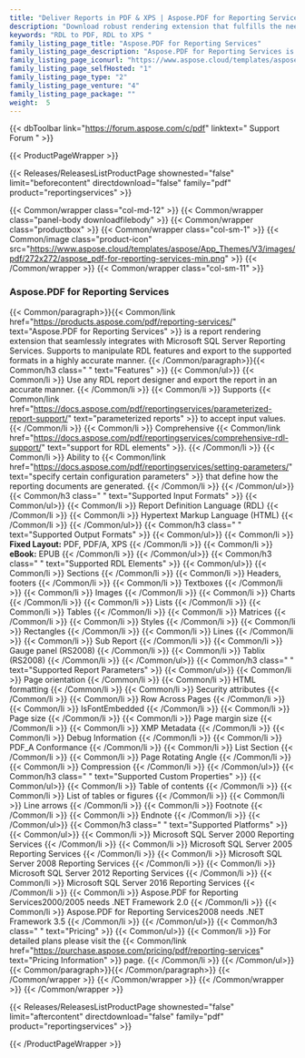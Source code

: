 ```yaml
---
title: "Deliver Reports in PDF & XPS | Aspose.PDF for Reporting Services"
description: "Download robust rendering extension that fulfills the need to build business intelligence and reporting solutions for generating PDF, PDF/A and XPS reports from Microsoft SQL Server Reporting Services. "
keywords: "RDL to PDF, RDL to XPS "
family_listing_page_title: "Aspose.PDF for Reporting Services"
family_listing_page_description: "Aspose.PDF for Reporting Services is a robust rendering extension to produce PDF, PDF/A and XPS reports from Microsoft SQL Server Reporting Services."
family_listing_page_iconurl: "https://www.aspose.cloud/templates/aspose/App_Themes/V3/images/pdf/272x272/aspose_pdf-for-reporting-services-min.png"
family_listing_page_selfHosted: "1"
family_listing_page_type: "2"
family_listing_page_venture: "4"
family_listing_page_package: ""
weight:  5
---
```


{{< dbToolbar link="https://forum.aspose.com/c/pdf" linktext=" Support Forum " >}}


{{< ProductPageWrapper >}}

<!-- ReleasesListProductPage-->
   {{< Releases/ReleasesListProductPage shownested="false"  limit="beforecontent" directdownload="false" family="pdf" product="reportingservices" >}}
<!-- /ReleasesListProductPage-->

<!-- ProductPageContent-->
{{< Common/wrapper class="col-md-12" >}}
    {{< Common/wrapper class="panel-body downloadfilebody" >}}
        {{< Common/wrapper class="productbox" >}}
            {{< Common/wrapper class="col-sm-1" >}}
                {{< Common/image class="product-icon" src="https://www.aspose.cloud/templates/aspose/App_Themes/V3/images/pdf/272x272/aspose_pdf-for-reporting-services-min.png"  >}}
            {{< /Common/wrapper >}}
            {{< Common/wrapper class="col-sm-11" >}}
                <h3 class="product-title">Aspose.PDF for Reporting Services</h3>
                {{< Common/paragraph>}}{{< Common/link href="https://products.aspose.com/pdf/reporting-services/" text="Aspose.PDF for Reporting Services"  >}}
                    is a report
                    rendering extension that seamlessly integrates with Microsoft SQL Server Reporting Services.
                    Supports to
                    manipulate RDL features and export to the supported formats in a highly accurate manner.
                    {{< /Common/paragraph>}}{{< Common/h3 class=" " text="Features"  >}}
                     {{< Common/ul>}} 
                           {{< Common/li >}} Use any RDL report designer and export the report in an accurate manner. {{< /Common/li >}}
                           {{< Common/li >}} Supports {{< Common/link href="https://docs.aspose.com/pdf/reportingservices/parameterized-report-support/" text="parameterized reports"  >}} to accept input values. {{< /Common/li >}}
                           {{< Common/li >}} Comprehensive {{< Common/link href="https://docs.aspose.com/pdf/reportingservices/comprehensive-rdl-support/" text="support for RDL elements"  >}}. {{< /Common/li >}}
                           {{< Common/li >}} Ability to {{< Common/link href="https://docs.aspose.com/pdf/reportingservices/setting-parameters/" text="specify certain configuration parameters"  >}} that define how the reporting documents are generated. {{< /Common/li >}}
                     {{< /Common/ul>}}
                    {{< Common/h3 class=" " text="Supported Input Formats"  >}}
                     {{< Common/ul>}} 
                           {{< Common/li >}} Report Definition Language (RDL) {{< /Common/li >}}
                           {{< Common/li >}} Hypertext Markup Language (HTML) {{< /Common/li >}}
                     {{< /Common/ul>}}
                    {{< Common/h3 class=" " text="Supported Output Formats"  >}}
                     {{< Common/ul>}} 
                           {{< Common/li >}} <strong>Fixed Layout:</strong> PDF, PDF/A, XPS {{< /Common/li >}}
                           {{< Common/li >}} <strong>eBook:</strong> EPUB {{< /Common/li >}}
                     {{< /Common/ul>}}
                    {{< Common/h3 class=" " text="Supported RDL Elements"  >}}
                     {{< Common/ul>}} 
                           {{< Common/li >}} Sections {{< /Common/li >}}
                           {{< Common/li >}} Headers, footers {{< /Common/li >}}
                           {{< Common/li >}} Textboxes {{< /Common/li >}}
                           {{< Common/li >}} Images {{< /Common/li >}}
                           {{< Common/li >}} Charts {{< /Common/li >}}
                           {{< Common/li >}} Lists {{< /Common/li >}}
                           {{< Common/li >}} Tables {{< /Common/li >}}
                           {{< Common/li >}} Matrices {{< /Common/li >}}
                           {{< Common/li >}} Styles {{< /Common/li >}}
                           {{< Common/li >}} Rectangles {{< /Common/li >}}
                           {{< Common/li >}} Lines {{< /Common/li >}}
                           {{< Common/li >}} Sub Report {{< /Common/li >}}
                           {{< Common/li >}} Gauge panel (RS2008) {{< /Common/li >}}
                           {{< Common/li >}} Tablix (RS2008) {{< /Common/li >}}
                     {{< /Common/ul>}}
                    {{< Common/h3 class=" " text="Supported Report Parameters"  >}}
                     {{< Common/ul>}} 
                           {{< Common/li >}} Page orientation {{< /Common/li >}}
                           {{< Common/li >}} HTML formatting {{< /Common/li >}}
                           {{< Common/li >}} Security attributes {{< /Common/li >}}
                           {{< Common/li >}} Row Across Pages {{< /Common/li >}}
                           {{< Common/li >}} IsFontEmbedded {{< /Common/li >}}
                           {{< Common/li >}} Page size {{< /Common/li >}}
                           {{< Common/li >}} Page margin size {{< /Common/li >}}
                           {{< Common/li >}} XMP Metadata {{< /Common/li >}}
                           {{< Common/li >}} Debug Information {{< /Common/li >}}
                           {{< Common/li >}} PDF_A Conformance {{< /Common/li >}}
                           {{< Common/li >}} List Section {{< /Common/li >}}
                           {{< Common/li >}} Page Rotating Angle {{< /Common/li >}}
                           {{< Common/li >}} Compression {{< /Common/li >}}
                     {{< /Common/ul>}}
                    {{< Common/h3 class=" " text="Supported Custom Properties"  >}}
                     {{< Common/ul>}} 
                           {{< Common/li >}} Table of contents {{< /Common/li >}}
                           {{< Common/li >}} List of tables or figures {{< /Common/li >}}
                           {{< Common/li >}} Line arrows {{< /Common/li >}}
                           {{< Common/li >}} Footnote {{< /Common/li >}}
                           {{< Common/li >}} Endnote {{< /Common/li >}}
                     {{< /Common/ul>}}
                    {{< Common/h3 class=" " text="Supported Platforms"  >}}
                     {{< Common/ul>}} 
                           {{< Common/li >}} Microsoft SQL Server 2000 Reporting Services {{< /Common/li >}}
                           {{< Common/li >}} Microsoft SQL Server 2005 Reporting Services {{< /Common/li >}}
                           {{< Common/li >}} Microsoft SQL Server 2008 Reporting Services {{< /Common/li >}}
                           {{< Common/li >}} Microsoft SQL Server 2012 Reporting Services {{< /Common/li >}}
                           {{< Common/li >}} Microsoft SQL Server 2016 Reporting Services {{< /Common/li >}}
                           {{< Common/li >}} Aspose.PDF for Reporting Services2000/2005 needs .NET Framework 2.0 {{< /Common/li >}}
                           {{< Common/li >}} Aspose.PDF for Reporting Services2008 needs .NET Framework 3.5 {{< /Common/li >}}
                     {{< /Common/ul>}}
                    {{< Common/h3 class=" " text="Pricing"  >}}
                     {{< Common/ul>}} 
                           {{< Common/li >}} For detailed plans please visit the {{< Common/link href="https://purchase.aspose.com/pricing/pdf/reporting-services" text="Pricing Information"  >}} page. {{< /Common/li >}}
                     {{< /Common/ul>}}
                {{< Common/paragraph>}}{{< /Common/paragraph>}}
            {{< /Common/wrapper >}}
        {{< /Common/wrapper >}}
    {{< /Common/wrapper >}}
{{< /Common/wrapper >}}

<!-- /ProductPageContent-->



<!-- ReleasesListProductPage-->
   {{< Releases/ReleasesListProductPage shownested="false"  limit="aftercontent" directdownload="false" family="pdf" product="reportingservices" >}}
<!-- /ReleasesListProductPage-->

{{< /ProductPageWrapper >}}


